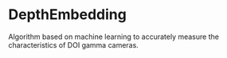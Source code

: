 # DepthEmbedding
Algorithm based on machine learning to accurately measure the characteristics of DOI gamma cameras. 
